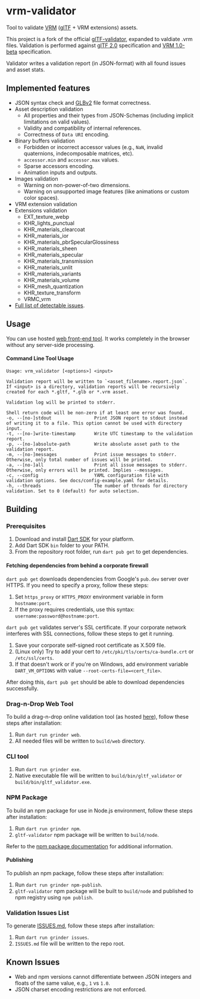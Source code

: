 # vrm-validator

Tool to validate [VRM](https://vrm.dev/en/) ([glTF](https://github.com/KhronosGroup/glTF) + VRM extensions) assets.

This project is a fork of the official [glTF-validator](https://github.com/KhronosGroup/glTF-Validator), expanded to valdiate .vrm files.
Validation is performed against [glTF 2.0](https://github.com/KhronosGroup/glTF/tree/master/specification/2.0) specification and [VRM 1.0-beta](https://github.com/vrm-c/vrm-specification/tree/master/specification/VRMC_vrm-1.0-beta) specification.

Validator writes a validation report (in JSON-format) with all found issues and asset stats.

## Implemented features

- JSON syntax check and [GLBv2](https://github.com/KhronosGroup/glTF/tree/master/specification/2.0#glb-file-format-specification) file format correctness.
- Asset description validation
  - All properties and their types from JSON-Schemas (including implicit limitations on valid values).
  - Validity and compatibility of internal references.
  - Correctness of `Data URI` encoding.
- Binary buffers validation
  - Forbidden or incorrect accessor values (e.g., `NaN`, invalid quaternions, indecomposable matrices, etc).
  - `accessor.min` and `accessor.max` values.
  - Sparse accessors encoding.
  - Animation inputs and outputs.
- Images validation
  - Warning on non-power-of-two dimensions.
  - Warning on unsupported image features (like animations or custom color spaces).
- VRM extension validation
- Extensions validation
  - EXT_texture_webp
  - KHR_lights_punctual
  - KHR_materials_clearcoat
  - KHR_materials_ior
  - KHR_materials_pbrSpecularGlossiness
  - KHR_materials_sheen
  - KHR_materials_specular
  - KHR_materials_transmission
  - KHR_materials_unlit
  - KHR_materials_variants
  - KHR_materials_volume
  - KHR_mesh_quantization
  - KHR_texture_transform
  - VRMC_vrm
- [Full list of detectable issues](ISSUES.md).

## Usage

You can use hosted [web front-end tool](https://github.khronos.org/glTF-Validator). It works completely in the browser without any server-side processing.

#### Command Line Tool Usage
```
Usage: vrm_validator [<options>] <input>

Validation report will be written to `<asset_filename>.report.json`.
If <input> is a directory, validation reports will be recursively created for each *.gltf, *.glb or *.vrm asset.

Validation log will be printed to stderr.

Shell return code will be non-zero if at least one error was found.
-o, --[no-]stdout                Print JSON report to stdout instead of writing it to a file. This option cannot be used with directory input.
-t, --[no-]write-timestamp       Write UTC timestamp to the validation report.
-p, --[no-]absolute-path         Write absolute asset path to the validation report.
-m, --[no-]messages              Print issue messages to stderr. Otherwise, only total number of issues will be printed.
-a, --[no-]all                   Print all issue messages to stderr. Otherwise, only errors will be printed. Implies --messages.
-c, --config                     YAML configuration file with validation options. See docs/config-example.yaml for details.
-h, --threads                    The number of threads for directory validation. Set to 0 (default) for auto selection.
```

## Building

### Prerequisites
1. Download and install [Dart SDK](https://dart.dev/tools/sdk/archive) for your platform.
2. Add Dart SDK `bin` folder to your PATH.
3. From the repository root folder, run `dart pub get` to get dependencies.

#### Fetching dependencies from behind a corporate firewall
`dart pub get` downloads dependencies from Google's `pub.dev` server over HTTPS. If you need to specify a proxy, follow these steps:
1. Set `https_proxy` or `HTTPS_PROXY` environment variable in form `hostname:port`.
2. If the proxy requires credentials, use this syntax: `username:password@hostname:port`.

`dart pub get` validates server's SSL certificate. If your corporate network interferes with SSL connections, follow these steps to get it running.
1. Save your corporate self-signed root certificate as X.509 file.
2. (Linux only) Try to add your cert to `/etc/pki/tls/certs/ca-bundle.crt` or `/etc/ssl/certs`.
3. If that doesn't work or if you're on Windows, add environment variable `DART_VM_OPTIONS` with value `--root-certs-file=<cert_file>`.

After doing this, `dart pub get` should be able to download dependencies successfully.

### Drag-n-Drop Web Tool
To build a drag-n-drop online validation tool (as hosted [here](https://github.khronos.org/glTF-Validator/)), follow these steps after installation:
1. Run `dart run grinder web`.
2. All needed files will be written to `build/web` directory.

### CLI tool
1. Run `dart run grinder exe`.
2. Native executable file will be written to `build/bin/gltf_validator` or `build/bin/gltf_validator.exe`.

### NPM Package
To build an npm package for use in Node.js environment, follow these steps after installation:
1. Run `dart run grinder npm`.
2. `gltf-validator` npm package will be written to `build/node`.

Refer to the [npm package documentation](https://www.npmjs.com/package/gltf-validator) for additional information.

#### Publishing
To publish an npm package, follow these steps after installation:
1. Run `dart run grinder npm-publish`.
2. `gltf-validator` npm package will be built to `build/node` and published to npm registry using `npm publish`.

### Validation Issues List
To generate [ISSUES.md](ISSUES.md), follow these steps after installation:
1. Run `dart run grinder issues`.
2. `ISSUES.md` file will be written to the repo root.

## Known Issues
- Web and npm versions cannot differentiate between JSON integers and floats of the same value, e.g., `1` vs `1.0`.
- JSON charset encoding restrictions are not enforced.
